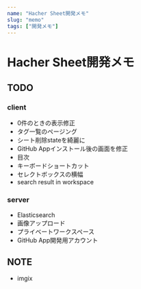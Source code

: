 ```yaml
---
name: "Hacher Sheet開発メモ"
slug: "memo"
tags: ["開発メモ"]
---
```


# Hacher Sheet開発メモ

## TODO

### client

- 0件のときの表示修正
- タグ一覧のページング
- シート削除stateを綺麗に
- GitHub Appインストール後の画面を修正
- 目次
- キーボードショートカット
- セレクトボックスの横幅
- search result in workspace

### server

- Elasticsearch
- 画像アップロード
- プライベートワークスペース
- GitHub App開発用アカウント


## NOTE

- imgix



